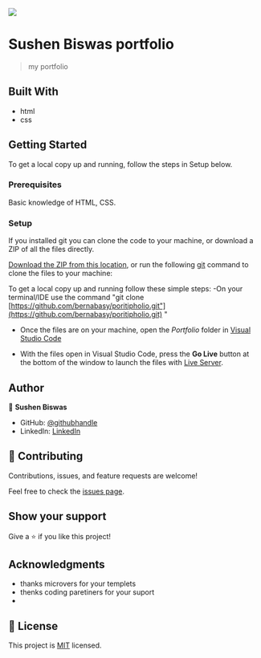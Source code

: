 ![](https://img.shields.io/badge/Microverse-blueviolet)

# Sushen Biswas portfolio

> my portfolio


## Built With

- html
- css

## Getting Started
To get a local copy up and running, follow the steps in Setup below.

### Prerequisites
Basic knowledge of HTML, CSS.

### Setup
If you installed git you can clone the code to your machine, or download a ZIP of all the files directly.

[Download the ZIP from this location](https://github.com/sushen/SushensPortfolio), or run the following [git](https://git-scm.com/downloads) command to clone the files to your machine:


To get a local copy up and running follow these simple steps:
 -On your terminal/IDE use the command "git clone [https://github.com/bernabasy/poritipholio.git"](https://github.com/bernabasy/poritipholio.git) "
 - Once the files are on your machine, open the _Portfolio_ folder in [Visual Studio Code](https://code.visualstudio.com/)

- With the files open in Visual Studio Code, press the **Go Live** button at the bottom of the window to launch the files with [Live Server](https://marketplace.visualstudio.com/items?itemName=ritwickdey.LiveServer).

## Author

👤 **Sushen Biswas**

- GitHub: [@githubhandle](https://github.com/sushen)
- LinkedIn: [LinkedIn](https://www.linkedin.com/in/sushen-biswas-67672572/)


## 🤝 Contributing

Contributions, issues, and feature requests are welcome!

Feel free to check the [issues page](../../issues/).

## Show your support

Give a ⭐️ if you like this project!

## Acknowledgments

- thanks microvers for your templets
- thenks coding paretiners for your suport
-

## 📝 License

This project is [MIT](./LICENSE) licensed.
